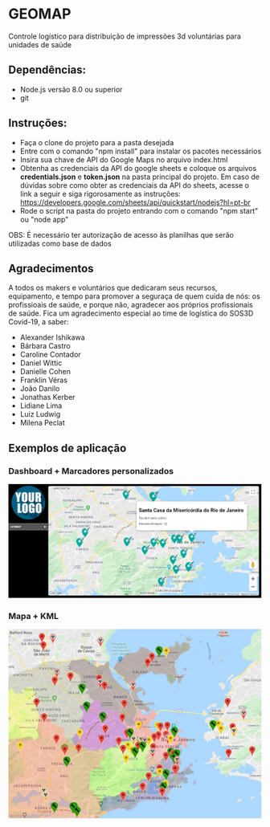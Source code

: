 # GEOMAP
Controle logístico para distribuição de impressões 3d voluntárias para unidades de saúde

## Dependências:
* Node.js versão 8.0 ou superior
* git

## Instruções:
* Faça o clone do projeto para a pasta desejada
* Entre com o comando "npm install" para instalar os pacotes necessários
* Insira sua chave de API do Google Maps no arquivo index.html
* Obtenha as credenciais da API do google sheets e coloque os arquivos **credentials.json** e **token.json** na pasta principal do projeto. Em caso de dúvidas sobre como obter as credenciais da API do sheets, acesse o link a seguir e siga rigorosamente as instruções:
https://developers.google.com/sheets/api/quickstart/nodejs?hl=pt-br
* Rode o script na pasta do projeto entrando com o comando "npm start" ou "node app"

OBS: É necessário ter autorização de acesso às planilhas que serão utilizadas como base de dados

## Agradecimentos

A todos os makers e voluntários que dedicaram seus recursos, equipamento, e tempo para promover a seguraça de quem cuida de nós: os profissioais de saúde, e porque não, agradecer aos próprios profissionais de saúde.
Fica um agradecimento especial ao time de logística do SOS3D Covid-19, a saber:
* Alexander Ishikawa
* Bárbara Castro
* Caroline Contador
* Daniel Wittic
* Danielle Cohen
* Franklin Véras
* João Danilo
* Jonathas Kerber
* Lidiane Lima
* Luiz Ludwig
* Milena Peclat

## Exemplos de aplicação
### Dashboard + Marcadores personalizados
![Exemplo de mapa](/readme/mapa_2.JPG)
### Mapa + KML
![Exemplo de mapa](/readme/mapa.jpg)
